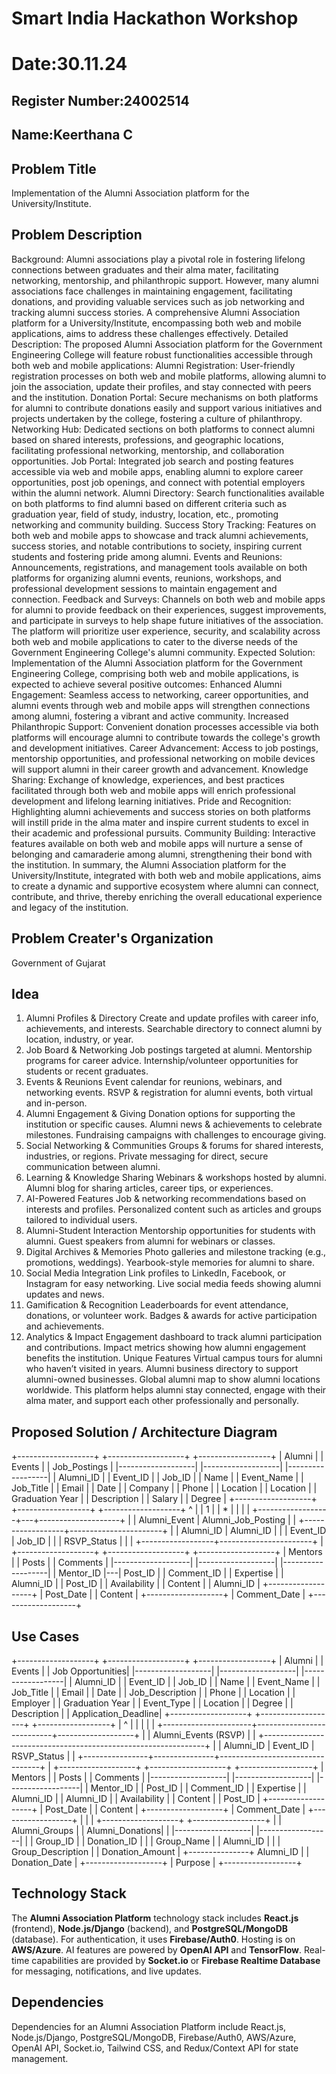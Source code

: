 # Smart India Hackathon Workshop
# Date:30.11.24
## Register Number:24002514
## Name:Keerthana C
## Problem Title
Implementation of the Alumni Association platform for the University/Institute.
## Problem Description
Background: Alumni associations play a pivotal role in fostering lifelong connections between graduates and their alma mater, facilitating networking, mentorship, and philanthropic support. However, many alumni associations face challenges in maintaining engagement, facilitating donations, and providing valuable services such as job networking and tracking alumni success stories. A comprehensive Alumni Association platform for a University/Institute, encompassing both web and mobile applications, aims to address these challenges effectively. Detailed Description: The proposed Alumni Association platform for the Government Engineering College will feature robust functionalities accessible through both web and mobile applications: Alumni Registration: User-friendly registration processes on both web and mobile platforms, allowing alumni to join the association, update their profiles, and stay connected with peers and the institution. Donation Portal: Secure mechanisms on both platforms for alumni to contribute donations easily and support various initiatives and projects undertaken by the college, fostering a culture of philanthropy. Networking Hub: Dedicated sections on both platforms to connect alumni based on shared interests, professions, and geographic locations, facilitating professional networking, mentorship, and collaboration opportunities. Job Portal: Integrated job search and posting features accessible via web and mobile apps, enabling alumni to explore career opportunities, post job openings, and connect with potential employers within the alumni network. Alumni Directory: Search functionalities available on both platforms to find alumni based on different criteria such as graduation year, field of study, industry, location, etc., promoting networking and community building. Success Story Tracking: Features on both web and mobile apps to showcase and track alumni achievements, success stories, and notable contributions to society, inspiring current students and fostering pride among alumni. Events and Reunions: Announcements, registrations, and management tools available on both platforms for organizing alumni events, reunions, workshops, and professional development sessions to maintain engagement and connection. Feedback and Surveys: Channels on both web and mobile apps for alumni to provide feedback on their experiences, suggest improvements, and participate in surveys to help shape future initiatives of the association. The platform will prioritize user experience, security, and scalability across both web and mobile applications to cater to the diverse needs of the Government Engineering College's alumni community. Expected Solution: Implementation of the Alumni Association platform for the Government Engineering College, comprising both web and mobile applications, is expected to achieve several positive outcomes: Enhanced Alumni Engagement: Seamless access to networking, career opportunities, and alumni events through web and mobile apps will strengthen connections among alumni, fostering a vibrant and active community. Increased Philanthropic Support: Convenient donation processes accessible via both platforms will encourage alumni to contribute towards the college's growth and development initiatives. Career Advancement: Access to job postings, mentorship opportunities, and professional networking on mobile devices will support alumni in their career growth and advancement. Knowledge Sharing: Exchange of knowledge, experiences, and best practices facilitated through both web and mobile apps will enrich professional development and lifelong learning initiatives. Pride and Recognition: Highlighting alumni achievements and success stories on both platforms will instill pride in the alma mater and inspire current students to excel in their academic and professional pursuits. Community Building: Interactive features available on both web and mobile apps will nurture a sense of belonging and camaraderie among alumni, strengthening their bond with the institution. In summary, the Alumni Association platform for the University/Institute, integrated with both web and mobile applications, aims to create a dynamic and supportive ecosystem where alumni can connect, contribute, and thrive, thereby enriching the overall educational experience and legacy of the institution.
## Problem Creater's Organization
Government of Gujarat

## Idea
1. Alumni Profiles & Directory
Create and update profiles with career info, achievements, and interests.
Searchable directory to connect alumni by location, industry, or year.
2. Job Board & Networking
Job postings targeted at alumni.
Mentorship programs for career advice.
Internship/volunteer opportunities for students or recent graduates.
3. Events & Reunions
Event calendar for reunions, webinars, and networking events.
RSVP & registration for alumni events, both virtual and in-person.
4. Alumni Engagement & Giving
Donation options for supporting the institution or specific causes.
Alumni news & achievements to celebrate milestones.
Fundraising campaigns with challenges to encourage giving.
5. Social Networking & Communities
Groups & forums for shared interests, industries, or regions.
Private messaging for direct, secure communication between alumni.
6. Learning & Knowledge Sharing
Webinars & workshops hosted by alumni.
Alumni blog for sharing articles, career tips, or experiences.
7. AI-Powered Features
Job & networking recommendations based on interests and profiles.
Personalized content such as articles and groups tailored to individual users.
8. Alumni-Student Interaction
Mentorship opportunities for students with alumni.
Guest speakers from alumni for webinars or classes.
9. Digital Archives & Memories
Photo galleries and milestone tracking (e.g., promotions, weddings).
Yearbook-style memories for alumni to share.
10. Social Media Integration
Link profiles to LinkedIn, Facebook, or Instagram for easy networking.
Live social media feeds showing alumni updates and news.
11. Gamification & Recognition
Leaderboards for event attendance, donations, or volunteer work.
Badges & awards for active participation and achievements.
12. Analytics & Impact
Engagement dashboard to track alumni participation and contributions.
Impact metrics showing how alumni engagement benefits the institution.
Unique Features
Virtual campus tours for alumni who haven’t visited in years.
Alumni business directory to support alumni-owned businesses.
Global alumni map to show alumni locations worldwide.
This platform helps alumni stay connected, engage with their alma mater, and support each other professionally and personally.

## Proposed Solution / Architecture Diagram
+-------------------+       +-------------------+       +------------------+
|      Alumni       |       |      Events       |       |   Job_Postings   |
|-------------------|       |-------------------|       |------------------|
| Alumni_ID         |       | Event_ID          |       | Job_ID           |
| Name              |       | Event_Name        |       | Job_Title        |
| Email             |       | Date              |       | Company          |
| Phone             |       | Location          |       | Location         |
| Graduation Year   |       | Description       |       | Salary           |
| Degree            |       +-------------------+       +------------------+
+-------------------+            ^   |
       |                       1  |   | * 
       |                           |   |
       |        +------------------+---+--------------------+
       |        |    Alumni_Event   |    Alumni_Job_Posting |
       |        +------------------+-----------------------+
       |        | Alumni_ID         | Alumni_ID             |
       |        | Event_ID          | Job_ID                |
       |        | RSVP_Status       |                       |
       |        +------------------+-----------------------+
       |
+-------------------+   +-------------------+       +-------------------+
|     Mentors       |   |     Posts         |       |    Comments       |
|-------------------|   |-------------------|       |-------------------|
| Mentor_ID         |---| Post_ID           |       | Comment_ID        |
| Expertise         |   | Alumni_ID         |       | Post_ID           |
| Availability      |   | Content           |       | Alumni_ID         |
+-------------------+   | Post_Date         |       | Content           |
                        +-------------------+       | Comment_Date      |
                                                    +-------------------+


## Use Cases
+-------------------+       +-------------------+       +------------------+
|      Alumni       |       |      Events       |       |   Job Opportunities|
|-------------------|       |-------------------|       |------------------|
| Alumni_ID         |       | Event_ID          |       | Job_ID           |
| Name              |       | Event_Name        |       | Job_Title        |
| Email             |       | Date              |       | Job_Description  |
| Phone             |       | Location          |       | Employer         |
| Graduation Year   |       | Event_Type        |       | Location         |
| Degree            |       | Description       |       | Application_Deadline|
+-------------------+       +-------------------+       +------------------+
       |                             ^                           |
       |                             |                           |
       |      +----------------------+---------------------------+-------------------+
       |      |                 Alumni_Events (RSVP)                           |
       |      +---------------------------------------------------------------+
       |      | Alumni_ID      | Event_ID      | RSVP_Status                     |
       |      +----------------+---------------+---------------------------------+
       |
+-------------------+       +-------------------+       +------------------+
|    Mentors        |       |     Posts         |       |    Comments      |
|-------------------|       |-------------------|       |------------------|
| Mentor_ID         |       | Post_ID           |       | Comment_ID       |
| Expertise         |       | Alumni_ID         |       | Alumni_ID        |
| Availability      |       | Content           |       | Post_ID          |
+-------------------+       | Post_Date         |       | Content          |
                            +-------------------+       | Comment_Date     |
                                                       +------------------+
       | 
       |
       |               +-------------------+               +------------------+
       |               |    Alumni_Groups   |               |   Alumni_Donations|
       |               |-------------------|               |------------------|
       |               | Group_ID          |               | Donation_ID      |
       |               | Group_Name        |               | Alumni_ID        |
       |               | Group_Description |               | Donation_Amount  |
       +---------------+ Alumni_ID          |               | Donation_Date    |
                       +-------------------+               | Purpose          |
                                                           +------------------+


## Technology Stack
The **Alumni Association Platform** technology stack includes **React.js** (frontend), **Node.js/Django** (backend), and **PostgreSQL/MongoDB** (database). For authentication, it uses **Firebase/Auth0**. Hosting is on **AWS/Azure**. AI features are powered by **OpenAI API** and **TensorFlow**. Real-time capabilities are provided by **Socket.io** or **Firebase Realtime Database** for messaging, notifications, and live updates.

## Dependencies
Dependencies for an Alumni Association Platform include React.js, Node.js/Django, PostgreSQL/MongoDB, Firebase/Auth0, AWS/Azure, OpenAI API, Socket.io, Tailwind CSS, and Redux/Context API for state management.




